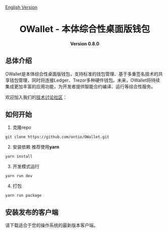 [English Version](./README.md)



<h1 align="center">OWallet - 本体综合性桌面版钱包 </h1>
<h4 align="center">Version 0.8.0</h4>

## 总体介绍

OWallet是本体综合性桌面版钱包，支持标准的钱包管理、基于多重签名技术的共享钱包管理，同时将连接Ledger、Trezor多种硬件钱包。未来，OWallet将持续集成更加丰富的应用功能，为开发者提供智能合约编译、运行等综合性服务。

欢迎加入我们的[技术讨论社区](https://discord.gg/4TQujHj)：

## 如何开始

1. 克隆repo

```
git clone https://github.com/ontio/OWallet.git
```

2. 安装依赖
推荐使用**yarn**

```
yarn install
```

3. 开发模式运行

```
yarn run dev
```

4. 打包

```
yarn run package
```

## 安装发布的客户端

请下载适合于您的操作系统的最新版本客户端。


